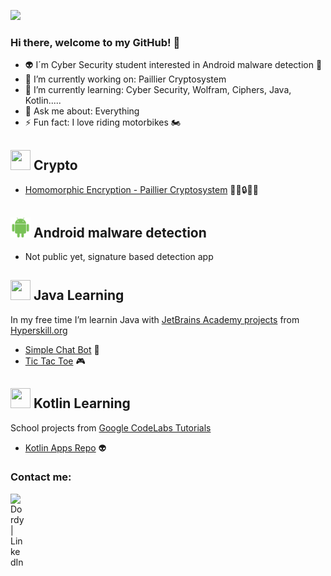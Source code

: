 <p align="left">
 <img src="https://user-images.githubusercontent.com/68067175/95767900-c776d600-0cb5-11eb-9e45-56f43da4db7e.jpg">
</p>

### Hi there, welcome to my GitHub! 👋

- 👽 I´m Cyber Security student interested in Android malware detection 💚
- 🔭 I’m currently working on: Paillier Cryptosystem
- 🌱 I’m currently learning: Cyber Security, Wolfram, Ciphers, Java, Kotlin.....
- 💬 Ask me about: Everything 
- ⚡ Fun fact: I love riding motorbikes 🏍️


## <img color="#3DDC84" height="32" width="32" src="https://ddo0fzhfvians.cloudfront.net/uploads/icons/png/17118845241558096223-512.png" /> Crypto


- [Homomorphic Encryption - Paillier Cryptosystem](https://github.com/Dordy175/Paillier-Cryptosystem-Dordy) 🔑🎰🔒🎰🔐

## <img color="#3DDC84" height="32" width="32" src="https://raw.githubusercontent.com/github/explore/80688e429a7d4ef2fca1e82350fe8e3517d3494d/topics/android/android.png" /> Android malware detection  


- Not public yet, signature based detection app

## <img color="#3DDC84" height="32" width="32" src="https://ddo0fzhfvians.cloudfront.net/uploads/icons/png/13753563501548218185-512.png" /> Java Learning  

 In my free time I’m learnin Java with [JetBrains Academy projects](https://www.jetbrains.com/academy/) from [Hyperskill.org](https://hyperskill.org/profile/58756634) 
- [Simple Chat Bot](https://github.com/Dordy175/Simple-Chatty-Bot) 🤖
- [Tic Tac Toe](https://github.com/Dordy175/Tic-Tac-Toe) 🎮

## <img color="#3DDC84" height="32" width="32" src="https://ddo0fzhfvians.cloudfront.net/uploads/icons/png/18852341021548218200-512.png" /> Kotlin Learning  

School projects from  [Google CodeLabs Tutorials](https://codelabs.developers.google.com/)
- [Kotlin Apps Repo](https://github.com/Dordy175/MobileTechnologies) 👽


### Contact me: 

[<img align="left" alt="Dordy | LinkedIn" width="22px" src="https://cdn2.iconfinder.com/data/icons/social-media-applications/64/social_media_applications_14-linkedin-256.png" />](https://www.linkedin.com/in/ladislav-dorot%C3%ADk-hello-world/)

<br />










<!--
**Dordy175/Dordy175** is a ✨ _special_ ✨ repository because its `README.md` (this file) appears on your GitHub profile.
### Languages and Tools:
Here are some ideas to get you started:

 

- 👯 I’m looking to collaborate on ...
- 🤔 I’m looking for help with ...

- 📫 How to reach me: ...
- 😄 Pronouns: ...
 
-->

